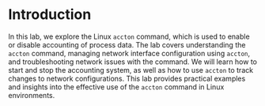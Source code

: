 # Introduction

In this lab, we explore the Linux `accton` command, which is used to enable or disable accounting of process data. The lab covers understanding the `accton` command, managing network interface configuration using `accton`, and troubleshooting network issues with the command. We will learn how to start and stop the accounting system, as well as how to use `accton` to track changes to network configurations. This lab provides practical examples and insights into the effective use of the `accton` command in Linux environments.

